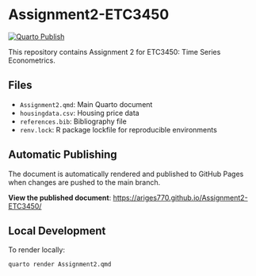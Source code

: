 # Assignment2-ETC3450

[![Quarto Publish](https://github.com/Ariges770/Assignment2-ETC3450/actions/workflows/render-quarto.yml/badge.svg)](https://github.com/Ariges770/Assignment2-ETC3450/actions/workflows/render-quarto.yml)

This repository contains Assignment 2 for ETC3450: Time Series Econometrics.

## Files

- `Assignment2.qmd`: Main Quarto document
- `housingdata.csv`: Housing price data
- `references.bib`: Bibliography file
- `renv.lock`: R package lockfile for reproducible environments

## Automatic Publishing

The document is automatically rendered and published to GitHub Pages when changes are pushed to the main branch.

**View the published document**: https://ariges770.github.io/Assignment2-ETC3450/

## Local Development

To render locally:
```bash
quarto render Assignment2.qmd
```
